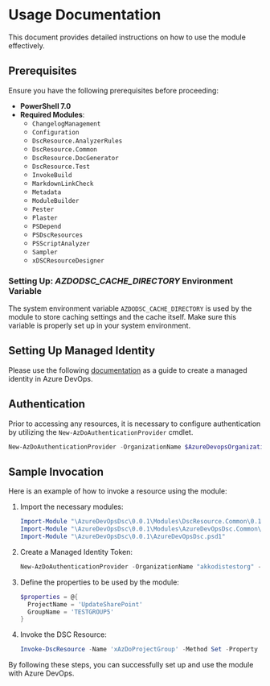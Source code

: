 # Usage Documentation

This document provides detailed instructions on how to use the module effectively.

## Prerequisites

Ensure you have the following prerequisites before proceeding:

- **PowerShell 7.0**
- **Required Modules**:
  - `ChangelogManagement`
  - `Configuration`
  - `DscResource.AnalyzerRules`
  - `DscResource.Common`
  - `DscResource.DocGenerator`
  - `DscResource.Test`
  - `InvokeBuild`
  - `MarkdownLinkCheck`
  - `Metadata`
  - `ModuleBuilder`
  - `Pester`
  - `Plaster`
  - `PSDepend`
  - `PSDscResources`
  - `PSScriptAnalyzer`
  - `Sampler`
  - `xDSCResourceDesigner`

### Setting Up: *AZDODSC_CACHE_DIRECTORY* Environment Variable

The system environment variable `AZDODSC_CACHE_DIRECTORY` is used by the module to store caching settings and the cache itself.
Make sure this variable is properly set up in your system environment.

## Setting Up Managed Identity

Please use the following [documentation](https://learn.microsoft.com/en-us/azure/devops/integrate/get-started/authentication/service-principal-managed-identity?view=azure-devops) as a guide to create a managed identity in Azure DevOps.

## Authentication

Prior to accessing any resources, it is necessary to configure authentication by utilizing the `New-AzDoAuthenticationProvider` cmdlet.

```powershell
New-AzDoAuthenticationProvider -OrganizationName $AzureDevopsOrganizationName -UseManagedIdentity
```

## Sample Invocation

Here is an example of how to invoke a resource using the module:

1. Import the necessary modules:

    ```powershell
    Import-Module "\AzureDevOpsDsc\0.0.1\Modules\DscResource.Common\0.17.1\DscResource.Common.psd1"
    Import-Module "\AzureDevOpsDsc\0.0.1\Modules\AzureDevOpsDsc.Common\AzureDevOpsDsc.Common.psd1"
    Import-Module "\AzureDevOpsDsc\0.0.1\AzureDevOpsDsc.psd1"
    ```

1. Create a Managed Identity Token:

    ```powershell
    New-AzDoAuthenticationProvider -OrganizationName "akkodistestorg" -UseManagedIdentity
    ```

1. Define the properties to be used by the module:

    ```powershell
    $properties = @{
      ProjectName = 'UpdateSharePoint'
      GroupName = 'TESTGROUP5'
    }
    ```

1. Invoke the DSC Resource:

    ```powershell
    Invoke-DscResource -Name 'xAzDoProjectGroup' -Method Set -Property $properties -ModuleName 'AzureDevOpsDsc'
    ```

By following these steps, you can successfully set up and use the module with Azure DevOps.
